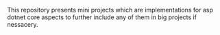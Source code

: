 This repository presents mini projects which are implementations for asp dotnet core aspects to further include any of them in big projects if nessacery.
